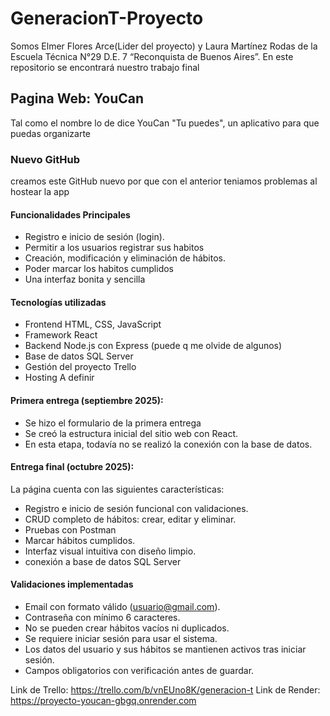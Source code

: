 # GeneracionT-Proyecto
Somos Elmer Flores Arce(Lider del proyecto) y Laura Martínez Rodas de la Escuela Técnica N°29 D.E. 7 “Reconquista de Buenos Aires”.
En este repositorio se encontrará nuestro trabajo final
## Pagina Web: YouCan
Tal como el nombre lo de dice YouCan "Tu puedes", un aplicativo para que puedas organizarte

### Nuevo GitHub 
creamos este GitHub nuevo por que con el anterior teniamos problemas al hostear la app

#### Funcionalidades Principales
- Registro e inicio de sesión (login).
- Permitir a los usuarios registrar sus habitos
- Creación, modificación y eliminación de hábitos.
- Poder marcar los habitos cumplidos
- Una interfaz bonita y sencilla

#### Tecnologías utilizadas
- Frontend HTML, CSS, JavaScript
- Framework React
- Backend Node.js con Express (puede q me olvide de algunos)
- Base de datos SQL Server
- Gestión del proyecto Trello
- Hosting A definir

#### Primera entrega (septiembre 2025):
- Se hizo el formulario de la primera entrega
- Se creó la estructura inicial del sitio web con React.
- En esta etapa, todavía no se realizó la conexión con la base de datos.

#### Entrega final (octubre 2025):
La página cuenta con las siguientes características:
- Registro e inicio de sesión funcional con validaciones.
- CRUD completo de hábitos: crear, editar y eliminar.
- Pruebas con Postman
- Marcar hábitos cumplidos.
- Interfaz visual intuitiva con diseño limpio.
- conexión a base de datos SQL Server

#### Validaciones implementadas

- Email con formato válido (usuario@gmail.com).
- Contraseña con mínimo 6 caracteres.
- No se pueden crear hábitos vacíos ni duplicados.
- Se requiere iniciar sesión para usar el sistema.
- Los datos del usuario y sus hábitos se mantienen activos tras iniciar sesión.
- Campos obligatorios con verificación antes de guardar.

Link de Trello: https://trello.com/b/vnEUno8K/generacion-t
Link de Render: https://proyecto-youcan-gbgq.onrender.com
